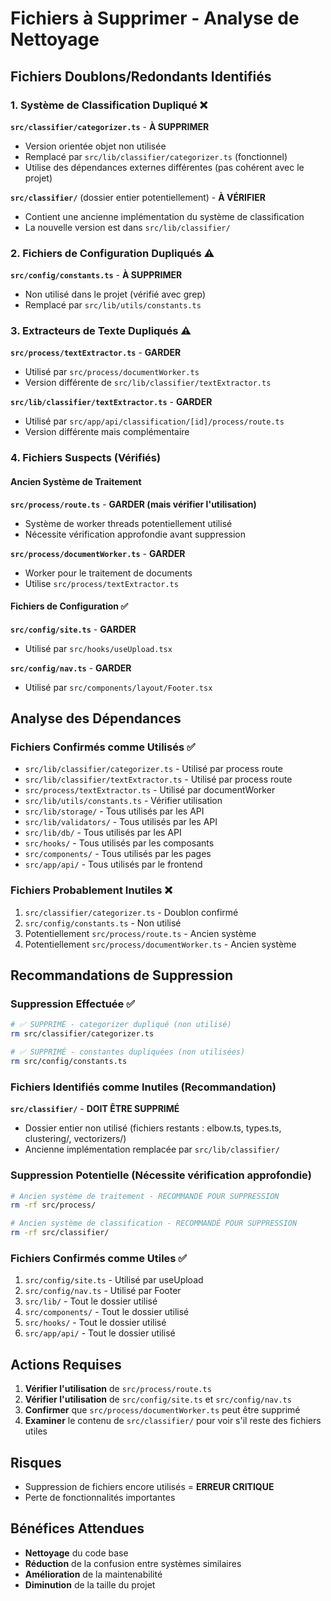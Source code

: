 # Fichiers à Supprimer - Analyse de Nettoyage

## Fichiers Doublons/Redondants Identifiés

### 1. Système de Classification Dupliqué ❌
**`src/classifier/categorizer.ts`** - **À SUPPRIMER**
- Version orientée objet non utilisée
- Remplacé par `src/lib/classifier/categorizer.ts` (fonctionnel)
- Utilise des dépendances externes différentes (pas cohérent avec le projet)

**`src/classifier/`** (dossier entier potentiellement) - **À VÉRIFIER**
- Contient une ancienne implémentation du système de classification
- La nouvelle version est dans `src/lib/classifier/`

### 2. Fichiers de Configuration Dupliqués ⚠️
**`src/config/constants.ts`** - **À SUPPRIMER**
- Non utilisé dans le projet (vérifié avec grep)
- Remplacé par `src/lib/utils/constants.ts`

### 3. Extracteurs de Texte Dupliqués ⚠️
**`src/process/textExtractor.ts`** - **GARDER**
- Utilisé par `src/process/documentWorker.ts`
- Version différente de `src/lib/classifier/textExtractor.ts`

**`src/lib/classifier/textExtractor.ts`** - **GARDER**
- Utilisé par `src/app/api/classification/[id]/process/route.ts`
- Version différente mais complémentaire

### 4. Fichiers Suspects (Vérifiés)

#### Ancien Système de Traitement
**`src/process/route.ts`** - **GARDER (mais vérifier l'utilisation)**
- Système de worker threads potentiellement utilisé
- Nécessite vérification approfondie avant suppression

**`src/process/documentWorker.ts`** - **GARDER**
- Worker pour le traitement de documents
- Utilise `src/process/textExtractor.ts`

#### Fichiers de Configuration ✅
**`src/config/site.ts`** - **GARDER**
- Utilisé par `src/hooks/useUpload.tsx`

**`src/config/nav.ts`** - **GARDER**
- Utilisé par `src/components/layout/Footer.tsx`

## Analyse des Dépendances

### Fichiers Confirmés comme Utilisés ✅
- `src/lib/classifier/categorizer.ts` - Utilisé par process route
- `src/lib/classifier/textExtractor.ts` - Utilisé par process route
- `src/process/textExtractor.ts` - Utilisé par documentWorker
- `src/lib/utils/constants.ts` - Vérifier utilisation
- `src/lib/storage/` - Tous utilisés par les API
- `src/lib/validators/` - Tous utilisés par les API
- `src/lib/db/` - Tous utilisés par les API
- `src/hooks/` - Tous utilisés par les composants
- `src/components/` - Tous utilisés par les pages
- `src/app/api/` - Tous utilisés par le frontend

### Fichiers Probablement Inutiles ❌
1. `src/classifier/categorizer.ts` - Doublon confirmé
2. `src/config/constants.ts` - Non utilisé
3. Potentiellement `src/process/route.ts` - Ancien système
4. Potentiellement `src/process/documentWorker.ts` - Ancien système

## Recommandations de Suppression

### Suppression Effectuée ✅
```bash
# ✅ SUPPRIMÉ - categorizer dupliqué (non utilisé)
rm src/classifier/categorizer.ts

# ✅ SUPPRIMÉ - constantes dupliquées (non utilisées)
rm src/config/constants.ts
```

### Fichiers Identifiés comme Inutiles (Recommandation)
**`src/classifier/`** - **DOIT ÊTRE SUPPRIMÉ**
- Dossier entier non utilisé (fichiers restants : elbow.ts, types.ts, clustering/, vectorizers/)
- Ancienne implémentation remplacée par `src/lib/classifier/`

### Suppression Potentielle (Nécessite vérification approfondie)
```bash
# Ancien système de traitement - RECOMMANDÉ POUR SUPPRESSION
rm -rf src/process/

# Ancien système de classification - RECOMMANDÉ POUR SUPPRESSION
rm -rf src/classifier/
```

### Fichiers Confirmés comme Utiles ✅
1. `src/config/site.ts` - Utilisé par useUpload
2. `src/config/nav.ts` - Utilisé par Footer
3. `src/lib/` - Tout le dossier utilisé
4. `src/components/` - Tout le dossier utilisé
5. `src/hooks/` - Tout le dossier utilisé
6. `src/app/api/` - Tout le dossier utilisé

## Actions Requises

1. **Vérifier l'utilisation** de `src/process/route.ts`
2. **Vérifier l'utilisation** de `src/config/site.ts` et `src/config/nav.ts`
3. **Confirmer** que `src/process/documentWorker.ts` peut être supprimé
4. **Examiner** le contenu de `src/classifier/` pour voir s'il reste des fichiers utiles

## Risques
- Suppression de fichiers encore utilisés = **ERREUR CRITIQUE**
- Perte de fonctionnalités importantes

## Bénéfices Attendues
- **Nettoyage** du code base
- **Réduction** de la confusion entre systèmes similaires
- **Amélioration** de la maintenabilité
- **Diminution** de la taille du projet